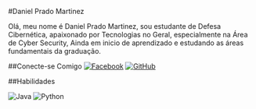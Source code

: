 #Daniel Prado Martinez

Olá, meu nome é Daniel Prado Martinez, sou estudante de Defesa Cibernética, apaixonado por Tecnologias no Geral, especialmente na Área de Cyber Security, Ainda em inicio de aprendizado e estudando as áreas fundamentais da graduação.

##Conecte-se Comigo
[![Facebook](https://img.shields.io/badge/Facebook-1877F2?style=for-the-badge&logo=facebook&logoColor=white)](https://www.facebook.com/DanielPradoMartinez/)
[![GitHub](https://img.shields.io/badge/GitHub-100000?style=for-the-badge&logo=github&logoColor=white)](https://github.com/iDaaniBooY)









##Habilidades

![Java](https://img.shields.io/badge/java-%23ED8B00.svg?style=for-the-badge&logo=openjdk&logoColor=white)
![Python](https://img.shields.io/badge/python-3670A0?style=for-the-badge&logo=python&logoColor=ffdd54)

